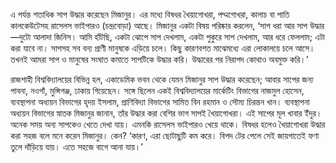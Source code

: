 এ পর্যন্ত শতাধিক সাপ উদ্ধার করেছেন মিজানুর। এর মধ্যে বিষধর খৈয়াগোখরা, পদ্মগোখরা, কালাচ বা পাতি কালকেউটেসহ রাসেলস ভাইপারও (চন্দ্রবোড়া) আছে। মিজানুর একটা বিষয় পরিষ্কার করলেন, ‘সাপ ধরা আর সাপ উদ্ধার—দুটো আলাদা জিনিস। আমি হাঁটছি, একটা ঝোপে সাপ দেখলাম, একটা পুকুরে সাপ দেখলাম, আর ধরে ফেললাম; এটা করা যাবে না। সাপসহ সব বন্য প্রাণী মানুষকে এড়িয়ে চলে। কিছু কারণবশত মাঝেমধ্যে এরা লোকালয়ে চলে আসে। তখনই আমরা সাপ ও মানুষের সংঘাত কমাতে সাপটিকে উদ্ধার করি। উদ্ধারের পর নিরাপদ কোথাও অবমুক্ত করি।’

রাজশাহী বিশ্ববিদ্যালয়ের বিভিন্ন হল, একাডেমিক ভবন থেকে যেমন মিজানুর সাপ উদ্ধার করেছেন; আবার সাপের জন্য পাবনা, নওগাঁ, মুন্সিগঞ্জ, ঢাকায় গিয়েছেন। সঙ্গে ছিলেন একই বিশ্ববিদ্যালয়ের মার্কেটিং বিভাগের নাজমুল হোসেন, ব্যবস্থাপনা অধ্যয়ন বিভাগের হৃদয় ইসলাম, প্রাণিবিদ্যা বিভাগের সামিত বিন রহমান ও সৌম্য চিরন্তন খান। ব্যবস্থাপনা অধ্যয়ন বিভাগের স্নাতক মিজানুর জানান, তাঁর উদ্ধার করা বেশির ভাগ সাপই খৈয়াগোখরা। এই সাপের মূল খাবার ইঁদুর। অনেক সময় অন্য সাপকেও খেতে দেখা যায়। এমনকি রাসেলস ভাইপারও খেয়ে থাকে। বিষধর হলেও খৈয়াগোখরা উদ্ধার করা সহজ বলে মনে করেন মিজানুর। কেন? ‘কারণ, এরা ছোটাছুটি কম করে। বিপদ টের পেলে সেই জায়গাতেই ফণা তুলে দাঁড়িয়ে যায়। এতে সহজে বাগে আনা যায়।’
